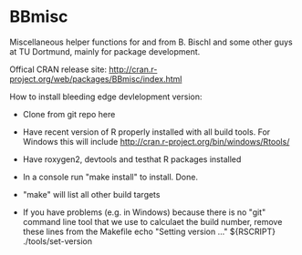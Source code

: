 BBmisc
======

Miscellaneous helper functions for and from B. Bischl and some other guys at TU Dortmund, mainly for package development.

Offical CRAN release site: 
http://cran.r-project.org/web/packages/BBmisc/index.html


How to install bleeding edge devlelopment version:

- Clone from git repo here
- Have recent version of R properly installed with all build tools.
  For Windows this will include 
  http://cran.r-project.org/bin/windows/Rtools/
- Have roxygen2, devtools and testhat R packages installed
- In a console run "make install" to install. Done.

- "make" will list all other build targets
- If you have problems (e.g. in Windows) because there is no "git" command line
  tool that we use to calculaet the build number, remove these lines from the Makefile
  echo "Setting version ..."
	${RSCRIPT} ./tools/set-version
  
